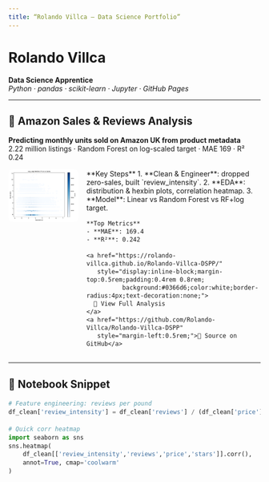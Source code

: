 ```yaml
---
title: “Rolando Villca – Data Science Portfolio”
---
```


# Rolando Villca  
**Data Science Apprentice**  
_Python · pandas · scikit-learn · Jupyter · GitHub Pages_

---

## 🚀 Amazon Sales & Reviews Analysis

**Predicting monthly units sold on Amazon UK from product metadata**  
2.22 million listings · Random Forest on log-scaled target · MAE 169 · R² 0.24

<div style="display: flex; gap: 1rem; align-items: flex-start; margin: 1rem 0;">
  <!-- 1. Thumbnail you export from your notebook -->
  <img src="/assets/amazon-hexbin.png" alt="Hexbin: Price vs Sales" width="140" style="border-radius:8px;"/>
  <div>
    **Key Steps**  
    1. **Clean & Engineer**: dropped zero-sales, built `review_intensity`.  
    2. **EDA**: distribution & hexbin plots, correlation heatmap.  
    3. **Model**: Linear vs Random Forest vs RF+log target.  

    **Top Metrics**  
    - **MAE**: 169.4  
    - **R²**: 0.242  

    <a href="https://rolando-villca.github.io/Rolando-Villca-DSPP/" 
       style="display:inline-block;margin-top:0.5rem;padding:0.4rem 0.8rem;
              background:#0366d6;color:white;border-radius:4px;text-decoration:none;">
      🔎 View Full Analysis
    </a>  
    <a href="https://github.com/Rolando-Villca/Rolando-Villca-DSPP" 
       style="margin-left:0.5rem;">🐙 Source on GitHub</a>
  </div>
</div>

---

## 📓 Notebook Snippet

```python
# Feature engineering: reviews per pound
df_clean['review_intensity'] = df_clean['reviews'] / (df_clean['price'] + 1)

# Quick corr heatmap
import seaborn as sns
sns.heatmap(
    df_clean[['review_intensity','reviews','price','stars']].corr(),
    annot=True, cmap='coolwarm'
)

